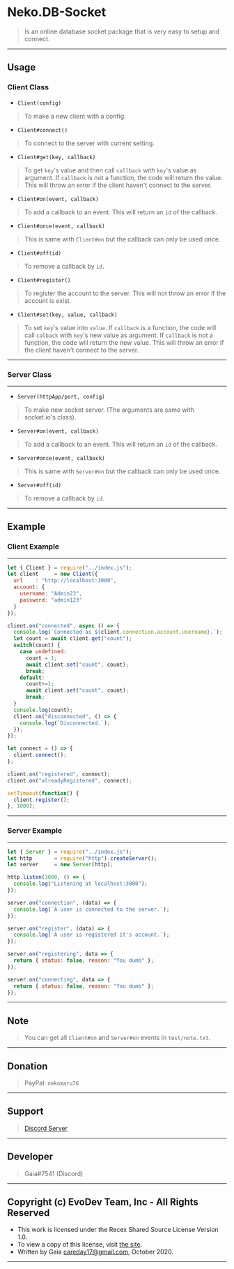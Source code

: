 # Neko.DB-Socket
> Is an online database socket package that is very easy to setup and connect.

----
## Usage
### Client Class
- `Client(config)`
> To make a new client with a config.
- `Client#connect()`
> To connect to the server with current setting.
- `Client#get(key, callback)`
> To get `key`'s value and then call `callback` with `key`'s value as argument. If `callback` is not a function, the code will return the value. This will throw an error if the client haven't connect to the server.
- `Client#on(event, callback)`
> To add a callback to an event. This will return an `id` of the callback.
- `Client#once(event, callback)`
> This is same with `Client#on` but the callback can only be used once.
- `Client#off(id)`
> To remove a callback by `id`.
- `Client#register()`
> To register the account to the server. This will not throw an error if the account is exist.
- `Client#set(key, value, callback)`
> To set `key`'s value into `value`. If `callback` is a function, the code will call `calback` with `key`'s new value as argument. If `callback` is not a function, the code will return the new value. This will throw an error if the client haven't connect to the server.
----
### Server Class
----
- `Server(httpApp/port, config)`
> To make new socket server. (The arguments are same with socket.io's class).
- `Server#on(event, callback)`
> To add a callback to an event. This will return an `id` of the callback.
- `Server#once(event, callback)`
> This is same with `Server#on` but the callback can only be used once.
- `Server#off(id)`
> To remove a callback by `id`.

----
## Example
### Client Example
----
```js
let { Client } = require("../index.js");
let client     = new Client({
  url    : "http://localhost:3000",
  account: {
    username: "Admin23",
    password: "admin123"
  }
});

client.on("connected", async () => {
  console.log(`Connected as ${client.connection.account.username}.`);
  let count = await client.get("count");
  switch(count) {
	case undefined:
	  count = 1;
	  await client.set("count", count);
	  break;
	default:
	  count+=1;
	  await client.set("count", count);
	  break;
  }
  console.log(count);
  client.on("disconnected", () => {
    console.log(`Disconnected.`);
  });
});

let connect = () => {
  client.connect();
};

client.on("registered", connect);
client.on("alreadyRegistered", connect);

setTimeout(function() {
  client.register();
}, 1000);
```
----
### Server Example
----
```js
let { Server } = require("../index.js");
let http       = require("http").createServer();
let server     = new Server(http);

http.listen(3000, () => {
  console.log("Listening at localhost:3000");
});

server.on("connection", (data) => {
  console.log(`A user is connected to the server.`);
});

server.on("register", (data) => {
  console.log(`A user is registered it's account.`);
});

server.on("registering", data => {
  return { status: false, reason: "You dumb" };
});

server.on("connecting", data => {
  return { status: false, reason: "You dumb" };
});
```
----

## Note
> You can get all `Client#on` and `Server#on` events in `test/note.txt`.

---

## Donation
> PayPal: `nekomaru76`

----
## Support
> [Discord Server](https://discord.gg/pes8Wbu)

----

## Developer
> Gaia#7541 (Discord)

----

## Copyright (c) EvoDev Team, Inc - All Rights Reserved
 * This work is licensed under the Recex Shared Source License Version 1.0. 
 * To view a copy of this license, visit [the site](https://raw.githubusercontent.com/Recex/Licenses/master/SharedSourceLicense/LICENSE.txt).
 * Written by Gaia <careday17@gmail.com>, October 2020.
 ---